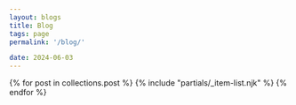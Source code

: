```yaml
---
layout: blogs
title: Blog
tags: page
permalink: '/blog/'

date: 2024-06-03
---
```


{% for post in collections.post %}
{% include "partials/_item-list.njk" %}
{% endfor %}